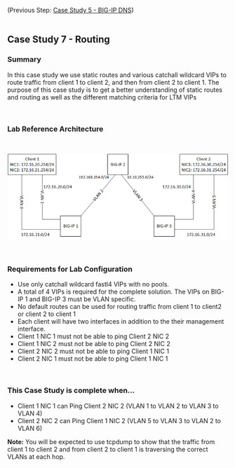 (Previous Step: [Case Study 5 - BIG-IP DNS](https://github.com/grmarxer/Onboarding/blob/master/Case_Study_5-BIG-IP_DNS.md))  
<br/>  

## Case Study 7 - Routing 

### Summary  

In this case study we use static routes and various catchall wildcard VIPs to route traffic from client 1 to client 2, and then from client 2 to client 1.  The purpose of this case study is to get a better understanding of static routes and routing as well as the different matching criteria for LTM VIPs  

<br/>  

### Lab Reference Architecture  
<br/>  

![Case Study Routing Lab Diagram](https://github.com/grmarxer/Onboarding/blob/master/diagrams/case_study_routing.png)  

<br/>  


### Requirements for Lab Configuration  

- Use only catchall wildcard fastl4 VIPs with no pools.
- A total of 4 VIPs is required for the complete solution. The VIPs on BIG-IP 1 and BIG-IP 3 must be VLAN specific.  
- No default routes can be used for routing traffic from client 1 to client2 or client 2 to client 1  
- Each client will have two interfaces in addition to the their management interface.  
- Client 1 NIC 1 must not be able to ping Client 2 NIC 2  
- Client 1 NIC 2 must not be able to ping Client 2 NIC 2  
- Client 2 NIC 2 must not be able to ping Client 1 NIC 1    
- Client 2 NIC 1 must not be able to ping Client 1 NIC 1  

<br/>  

### This Case Study is complete when...  

- Client 1 NIC 1 can Ping Client 2 NIC 2 (VLAN 1 to VLAN 2 to VLAN 3 to VLAN 4)  
- Client 2 NIC 2 can Ping Client 1 NIC 2 (VLAN 5 to VLAN 3 to VLAN 2 to VLAN 6)  

__Note:__  You will be expected to use tcpdump to show that the traffic from client 1 to client 2 and from client 2 to client 1 is traversing the correct VLANs at each hop.  
